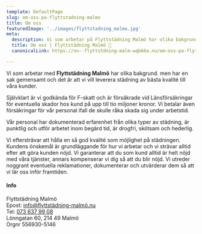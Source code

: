 ```yaml
---
template: DefaultPage
slug: om-oss-pa-flyttstadning-malmo
title: Om oss
featuredImage: '../images/flyttstadning_malmo.jpg'
meta:
  description: Vi som arbetar på Flyttstädning Malmö har olika bakgrund men har en sak gemensamt och det är att vi vill leverera Flyttstädning till bra pris.
  title: Om oss | Flyttstädning Malmö 🧹
  canonicalLink: https://xn--flyttstdning-malm-wqb66a.nu/om-oss-pa-flyttstadning-malmo/

---
```

Vi som arbetar med **Flyttstädning Malmö** har olika bakgrund.
men har en sak gemensamt och det är att vi vill leverera städning av bästa kvalité till våra kunder.

Självklart är vi godkända för F-skatt och är försäkrade vid Länsförsäkringar för eventuella skador hos kund på upp till tio miljoner kronor. Vi betalar även försäkringar för vår personal ifall de skulle råka skada sig under arbetstid.

Vår personal har dokumenterad erfarenhet från olika typer av städning, är punktlig och utför arbetet inom begärd tid, är drogfri, skötsam och hederlig.

Vi eftersträvar att hålla en så god kvalité som möjlighet på städningen. Kundens önskemål är grundläggande för hur vi arbetar och vi strävar alltid efter att göra kunden nöjd. Vi garanterar att du som kund alltid är helt nöjd med våra tjänster, annars kompenserar vi dig så att du blir nöjd. Vi utreder noggrant eventuella reklamationer, dokumenterar och utvärderar dem så att vi lär oss inför framtiden.

#### Info
Flyttstädning Malmö  
Epost: <a href="mailto:info@xn--flyttstdning-malm-wqb66a.nu">info@flyttstädning-malmö.nu</a>  
Tel: <a href="tel:073 637 99 08">073 637 99 08</a>  
Lönngatan 60, 214 49  Malmö  
Orgnr 556930-5146  